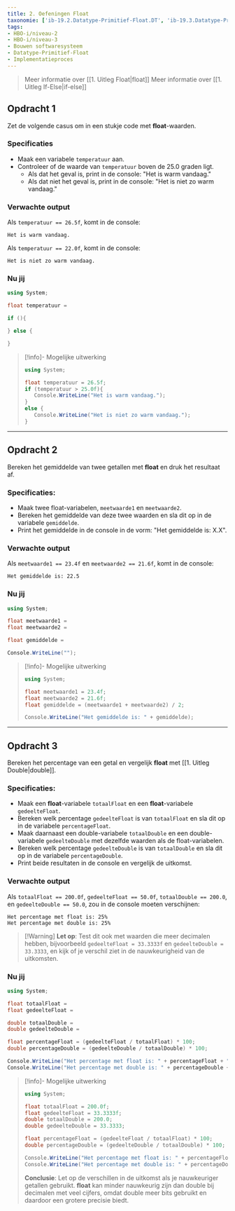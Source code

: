 ```yaml
---
title: 2. Oefeningen Float
taxonomie: ['ib-19.2.Datatype-Primitief-Float.DT', 'ib-19.3.Datatype-Primitief-Float.DT']
tags:
- HBO-i/niveau-2
- HBO-i/niveau-3
- Bouwen softwaresysteem
- Datatype-Primitief-Float
- Implementatieproces
---
```


> Meer informatie over [[1. Uitleg Float|float]]
> Meer informatie over [[1. Uitleg If-Else|if-else]]

## Opdracht 1
Zet de volgende casus om in een stukje code met **float**-waarden.

### Specificaties
- Maak een variabele `temperatuur` aan.
- Controleer of de waarde van `temperatuur` boven de 25.0 graden ligt.
  - Als dat het geval is, print in de console: "Het is warm vandaag."
  - Als dat niet het geval is, print in de console: "Het is niet zo warm vandaag."

### Verwachte output
Als `temperatuur == 26.5f`, komt in de console:
```
Het is warm vandaag.
```
Als `temperatuur == 22.0f`, komt in de console:
```
Het is niet zo warm vandaag.
```

### Nu jij
```csharp runner
using System;

float temperatuur = 

if (){

} else {

}
```

> [!info]- Mogelijke uitwerking
> ```csharp
> using System;
> 
> float temperatuur = 26.5f;
> if (temperatuur > 25.0f){
>    Console.WriteLine("Het is warm vandaag.");
> }
> else {
>    Console.WriteLine("Het is niet zo warm vandaag.");
> }
> ```

---

## Opdracht 2
Bereken het gemiddelde van twee getallen met **float** en druk het resultaat af.

### Specificaties:
- Maak twee float-variabelen, `meetwaarde1` en `meetwaarde2`.
- Bereken het gemiddelde van deze twee waarden en sla dit op in de variabele `gemiddelde`.
- Print het gemiddelde in de console in de vorm: "Het gemiddelde is: X.X".

### Verwachte output
Als `meetwaarde1 == 23.4f` en `meetwaarde2 == 21.6f`, komt in de console:
```
Het gemiddelde is: 22.5
```

### Nu jij
```csharp runner
using System;

float meetwaarde1 = 
float meetwaarde2 = 

float gemiddelde = 

Console.WriteLine("");
```

> [!info]- Mogelijke uitwerking
> ```csharp
> using System;
> 
> float meetwaarde1 = 23.4f;
> float meetwaarde2 = 21.6f;
> float gemiddelde = (meetwaarde1 + meetwaarde2) / 2;
> 
> Console.WriteLine("Het gemiddelde is: " + gemiddelde);
> ```

---

## Opdracht 3
Bereken het percentage van een getal en vergelijk **float** met [[1. Uitleg Double|double]].

### Specificaties:
- Maak een **float**-variabele `totaalFloat` en een **float**-variabele `gedeelteFloat`.
- Bereken welk percentage `gedeelteFloat` is van `totaalFloat` en sla dit op in de variabele `percentageFloat`.
- Maak daarnaast een double-variabele `totaalDouble` en een double-variabele `gedeelteDouble` met dezelfde waarden als de float-variabelen.
- Bereken welk percentage `gedeelteDouble` is van `totaalDouble` en sla dit op in de variabele `percentageDouble`.
- Print beide resultaten in de console en vergelijk de uitkomst.

### Verwachte output
Als `totaalFloat == 200.0f`, `gedeelteFloat == 50.0f`, `totaalDouble == 200.0`, en `gedeelteDouble == 50.0`, zou in de console moeten verschijnen:
```
Het percentage met float is: 25%
Het percentage met double is: 25%
```

> [!Warning] **Let op**:
>  Test dit ook met waarden die meer decimalen hebben, bijvoorbeeld `gedeelteFloat = 33.3333f` en `gedeelteDouble = 33.3333`, en kijk of je verschil ziet in de nauwkeurigheid van de uitkomsten.

### Nu jij
```csharp runner
using System;

float totaalFloat = 
float gedeelteFloat = 

double totaalDouble = 
double gedeelteDouble = 

float percentageFloat = (gedeelteFloat / totaalFloat) * 100;
double percentageDouble = (gedeelteDouble / totaalDouble) * 100;

Console.WriteLine("Het percentage met float is: " + percentageFloat + "%");
Console.WriteLine("Het percentage met double is: " + percentageDouble + "%");
```

> [!info]- Mogelijke uitwerking
> ```csharp
> using System;
> 
> float totaalFloat = 200.0f;
> float gedeelteFloat = 33.3333f;
> double totaalDouble = 200.0;
> double gedeelteDouble = 33.3333;
> 
> float percentageFloat = (gedeelteFloat / totaalFloat) * 100;
> double percentageDouble = (gedeelteDouble / totaalDouble) * 100;
> 
> Console.WriteLine("Het percentage met float is: " + percentageFloat + "%");
> Console.WriteLine("Het percentage met double is: " + percentageDouble + "%");
> ```
>
> **Conclusie**: Let op de verschillen in de uitkomst als je nauwkeuriger getallen gebruikt. **float** kan minder nauwkeurig zijn dan double bij decimalen met veel cijfers, omdat double meer bits gebruikt en daardoor een grotere precisie biedt.
